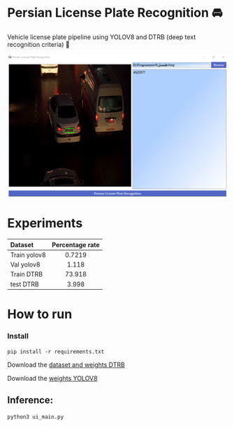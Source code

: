 # Persian License Plate Recognition 🚘
Vehicle license plate pipeline using YOLOV8 and DTRB (deep text recognition criteria) 🚗

![screen shot](https://github.com/MohamadNematizadeh/Persian-License-Plate-Recognition/blob/main/License_Plate_PipeLine_UI.png?raw=true)

# Experiments
| Dataset |  Percentage rate | 
| :---   |   :---:   | 
|Train yolov8  |  0.7219  | 
|Val yolov8  |    1.118    |
|Train DTRB  | 73.918 | 
|test DTRB  |   3.998   |

 
# How to run
### Install
```
pip install -r requirements.txt
```
Download the  [dataset and weights DTRB](https://drive.google.com/drive/folders/1hTuK4nj27cyAGaRL3ZqOqbO8gU_9IJCK) 

Download the   [weights YOLOV8](https://drive.google.com/drive/folders/1-iCOXis3LvVwNnXZyav-eMpYQgqzL0--)

## Inference:
```
python3 ui_main.py
```


